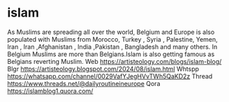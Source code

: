# islam
As Muslims are spreading all over the world, Belgium and Europe is also populated with Muslims from Morocco, Turkey , Syria , Palestine, Yemen, Iran , Iran ,Afghanistan , India ,Pakistan , Bangladesh and many others. In Belgium Muslims are more than Belgians.Islam is also getting famous as Belgians reverting Muslim. 
Web https://artisteology.com/blogs/islam-blog/ 
Blgr https://artisteology.blogspot.com/2024/08/islam.html 
Whtspp https://whatsapp.com/channel/0029VafYJegHVvTWh5QaKD2z 
Thread https://www.threads.net/@dailyroutineineurope 
Qora https://islamblog1.quora.com/ 

